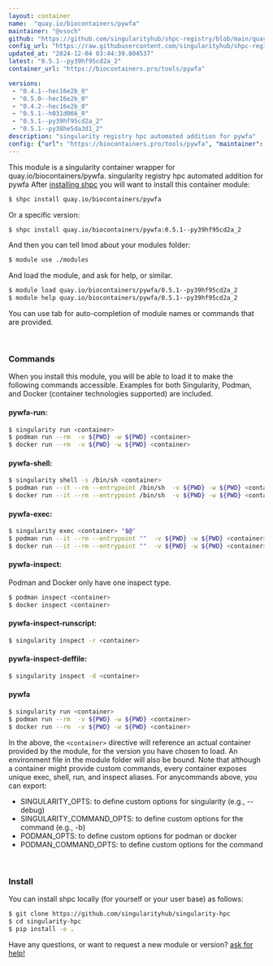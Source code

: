 ```yaml
---
layout: container
name:  "quay.io/biocontainers/pywfa"
maintainer: "@vsoch"
github: "https://github.com/singularityhub/shpc-registry/blob/main/quay.io/biocontainers/pywfa/container.yaml"
config_url: "https://raw.githubusercontent.com/singularityhub/shpc-registry/main/quay.io/biocontainers/pywfa/container.yaml"
updated_at: "2024-12-04 03:44:39.804537"
latest: "0.5.1--py39hf95cd2a_2"
container_url: "https://biocontainers.pro/tools/pywfa"

versions:
 - "0.4.1--hec16e2b_0"
 - "0.5.0--hec16e2b_0"
 - "0.4.2--hec16e2b_0"
 - "0.5.1--h031d066_0"
 - "0.5.1--py39hf95cd2a_2"
 - "0.5.1--py38he5da3d1_2"
description: "singularity registry hpc automated addition for pywfa"
config: {"url": "https://biocontainers.pro/tools/pywfa", "maintainer": "@vsoch", "description": "singularity registry hpc automated addition for pywfa", "latest": {"0.5.1--py39hf95cd2a_2": "sha256:d91581773bac49fc732a921390def212faf02a7768c9c626fa7d1564400bff9a"}, "tags": {"0.4.1--hec16e2b_0": "sha256:ef0edf82a8c6820a94c47e9dab04fab06779d537aa80982e773a73579c0f59c0", "0.5.0--hec16e2b_0": "sha256:f082c548ed89a70b89e3fe84f6ff07f1f845bc3076e2734396e3b7532517170b", "0.4.2--hec16e2b_0": "sha256:7cbec4a01b3f5a878e45a0e4595445817485880239baaf0062aa0427ea447918", "0.5.1--h031d066_0": "sha256:0f2df4d48e6deb216cbcb612bf044bbd993633d4f7f8b3947fd13d6ebd3783d9", "0.5.1--py39hf95cd2a_2": "sha256:d91581773bac49fc732a921390def212faf02a7768c9c626fa7d1564400bff9a", "0.5.1--py38he5da3d1_2": "sha256:25ce1a807427aeb51c1b850205aad535ff4932ce84d008e6843682a51dede1cf"}, "docker": "quay.io/biocontainers/pywfa"}
---
```


This module is a singularity container wrapper for quay.io/biocontainers/pywfa.
singularity registry hpc automated addition for pywfa
After [installing shpc](#install) you will want to install this container module:


```bash
$ shpc install quay.io/biocontainers/pywfa
```

Or a specific version:

```bash
$ shpc install quay.io/biocontainers/pywfa:0.5.1--py39hf95cd2a_2
```

And then you can tell lmod about your modules folder:

```bash
$ module use ./modules
```

And load the module, and ask for help, or similar.

```bash
$ module load quay.io/biocontainers/pywfa/0.5.1--py39hf95cd2a_2
$ module help quay.io/biocontainers/pywfa/0.5.1--py39hf95cd2a_2
```

You can use tab for auto-completion of module names or commands that are provided.

<br>

### Commands

When you install this module, you will be able to load it to make the following commands accessible.
Examples for both Singularity, Podman, and Docker (container technologies supported) are included.

#### pywfa-run:

```bash
$ singularity run <container>
$ podman run --rm  -v ${PWD} -w ${PWD} <container>
$ docker run --rm  -v ${PWD} -w ${PWD} <container>
```

#### pywfa-shell:

```bash
$ singularity shell -s /bin/sh <container>
$ podman run --it --rm --entrypoint /bin/sh  -v ${PWD} -w ${PWD} <container>
$ docker run --it --rm --entrypoint /bin/sh  -v ${PWD} -w ${PWD} <container>
```

#### pywfa-exec:

```bash
$ singularity exec <container> "$@"
$ podman run --it --rm --entrypoint ""  -v ${PWD} -w ${PWD} <container> "$@"
$ docker run --it --rm --entrypoint ""  -v ${PWD} -w ${PWD} <container> "$@"
```

#### pywfa-inspect:

Podman and Docker only have one inspect type.

```bash
$ podman inspect <container>
$ docker inspect <container>
```

#### pywfa-inspect-runscript:

```bash
$ singularity inspect -r <container>
```

#### pywfa-inspect-deffile:

```bash
$ singularity inspect -d <container>
```



#### pywfa

```bash
$ singularity run <container>
$ podman run --rm  -v ${PWD} -w ${PWD} <container>
$ docker run --rm  -v ${PWD} -w ${PWD} <container>
```


In the above, the `<container>` directive will reference an actual container provided
by the module, for the version you have chosen to load. An environment file in the
module folder will also be bound. Note that although a container
might provide custom commands, every container exposes unique exec, shell, run, and
inspect aliases. For anycommands above, you can export:

 - SINGULARITY_OPTS: to define custom options for singularity (e.g., --debug)
 - SINGULARITY_COMMAND_OPTS: to define custom options for the command (e.g., -b)
 - PODMAN_OPTS: to define custom options for podman or docker
 - PODMAN_COMMAND_OPTS: to define custom options for the command

<br>

### Install

You can install shpc locally (for yourself or your user base) as follows:

```bash
$ git clone https://github.com/singularityhub/singularity-hpc
$ cd singularity-hpc
$ pip install -e .
```

Have any questions, or want to request a new module or version? [ask for help!](https://github.com/singularityhub/singularity-hpc/issues)